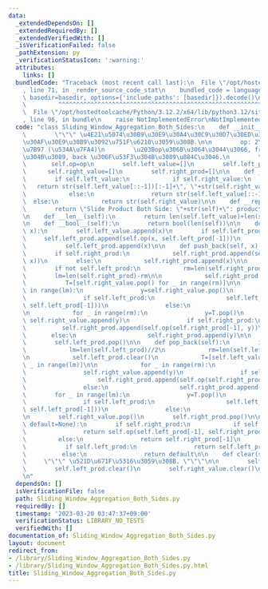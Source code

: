 ```yaml
---
data:
  _extendedDependsOn: []
  _extendedRequiredBy: []
  _extendedVerifiedWith: []
  _isVerificationFailed: false
  _pathExtension: py
  _verificationStatusIcon: ':warning:'
  attributes:
    links: []
  bundledCode: "Traceback (most recent call last):\n  File \"/opt/hostedtoolcache/Python/3.12.2/x64/lib/python3.12/site-packages/onlinejudge_verify/documentation/build.py\"\
    , line 71, in _render_source_code_stat\n    bundled_code = language.bundle(stat.path,\
    \ basedir=basedir, options={'include_paths': [basedir]}).decode()\n          \
    \         ^^^^^^^^^^^^^^^^^^^^^^^^^^^^^^^^^^^^^^^^^^^^^^^^^^^^^^^^^^^^^^^^^^^^^^^^^^^^^^^^^\n\
    \  File \"/opt/hostedtoolcache/Python/3.12.2/x64/lib/python3.12/site-packages/onlinejudge_verify/languages/python.py\"\
    , line 96, in bundle\n    raise NotImplementedError\nNotImplementedError\n"
  code: "class Sliding_Window_Aggregation_Both_Sides:\n    def __init__(self, op):\n\
    \        \"\"\" \u4E21\u5074\u30B9\u30E9\u30A4\u30C9\u30D7\u30ED\u30C0\u30AF\u30C8\
    \u30AF\u30E9\u30B9\u3092\u751F\u6210\u3059\u308B.\n\n        op: 2\u9805\u6F14\
    \u7B97 (\u534A\u7FA4)\n        \u203Bop\u306B\u3064\u3044\u3066, front \u306F\u5DE6\
    \u304B\u3089, back \u306F\u53F3\u304B\u3089\u884C\u3046.\n        \"\"\"\n\n \
    \       self.op=op\n        self.left_value=[]\n        self.left_prod=[]\n  \
    \      self.right_value=[]\n        self.right_prod=[]\n\n    def __str__(self):\n\
    \        if self.left_value:\n            if self.right_value:\n             \
    \   return str(self.left_value[::-1])[:-1]+\", \"+str(self.right_value)[1:]\n\
    \            else:\n                return str(self.left_value[::-1])\n      \
    \  else:\n            return str(self.right_value)\n\n    def __repr__(self):\n\
    \        return \"Slide Product Both Side: \"+str(self)+\": product: {}\".format(self.product())\n\
    \n    def __len__(self):\n        return len(self.left_value)+len(self.right_value)\n\
    \n    def __bool__(self):\n        return bool(len(self))\n\n    def push_front(self,\
    \ x):\n        self.left_value.append(x)\n        if self.left_prod:\n       \
    \     self.left_prod.append(self.op(x, self.left_prod[-1]))\n        else:\n \
    \           self.left_prod.append(x)\n\n    def push_back(self, x):\n        self.right_value.append(x)\n\
    \        if self.right_prod:\n            self.right_prod.append(self.op(self.right_prod[-1],\
    \ x))\n        else:\n            self.right_prod.append(x)\n\n    def pop_front(self):\n\
    \        if not self.left_prod:\n            rm=len(self.right_prod)//2\n    \
    \        lm=len(self.right_prod)-rm\n\n            self.right_prod.clear()\n \
    \           T=[self.right_value.pop() for _ in range(rm)]\n\n            for _\
    \ in range(lm):\n                y=self.right_value.pop()\n                self.left_value.append(y)\n\
    \                if self.left_prod:\n                    self.left_prod.append(self.op(y,\
    \ self.left_prod[-1]))\n                else:\n                    self.left_prod.append(y)\n\
    \n            for _ in range(rm):\n                y=T.pop()\n               \
    \ self.right_value.append(y)\n                if self.right_prod:\n          \
    \          self.right_prod.append(self.op(self.right_prod[-1], y))\n         \
    \       else:\n                    self.right_prod.append(y)\n\n        self.left_value.pop()\n\
    \        self.left_prod.pop()\n\n    def pop_back(self):\n        if not self.right_prod:\n\
    \            lm=len(self.left_prod)//2\n            rm=len(self.left_prod)-lm\n\
    \n            self.left_prod.clear()\n            T=[self.left_value.pop() for\
    \ _ in range(lm)]\n\n            for _ in range(rm):\n                y=self.left_value.pop()\n\
    \                self.right_value.append(y)\n                if self.right_prod:\n\
    \                    self.right_prod.append(self.op(self.right_prod[-1], y))\n\
    \                else:\n                    self.right_prod.append(y)\n\n    \
    \        for _ in range(lm):\n                y=T.pop()\n                self.left_value.append(y)\n\
    \                if self.left_prod:\n                    self.left_prod.append(self.op(y,\
    \ self.left_prod[-1]))\n                else:\n                    self.left_prod.append(y)\n\
    \n        self.right_value.pop()\n        self.right_prod.pop()\n\n    def product(self,\
    \ default=None):\n        if self.right_prod:\n            if self.left_prod:\n\
    \                return self.op(self.left_prod[-1], self.right_prod[-1])\n   \
    \         else:\n                return self.right_prod[-1]\n        else:\n \
    \           if self.left_prod:\n                return self.left_prod[-1]\n  \
    \          else:\n                return default\n\n    def clear(self):\n   \
    \     \"\"\" \u521D\u671F\u5316\u3059\u308B. \"\"\"\n\n        self.left_value.clear()\n\
    \        self.left_prod.clear()\n        self.right_value.clear()\n        self.right_prod.clear()\n\
    \n"
  dependsOn: []
  isVerificationFile: false
  path: Sliding_Window_Aggregation_Both_Sides.py
  requiredBy: []
  timestamp: '2023-03-20 03:47:37+09:00'
  verificationStatus: LIBRARY_NO_TESTS
  verifiedWith: []
documentation_of: Sliding_Window_Aggregation_Both_Sides.py
layout: document
redirect_from:
- /library/Sliding_Window_Aggregation_Both_Sides.py
- /library/Sliding_Window_Aggregation_Both_Sides.py.html
title: Sliding_Window_Aggregation_Both_Sides.py
---
```

